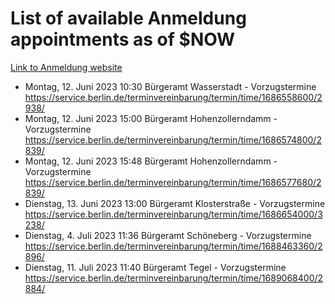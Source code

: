 # List of available Anmeldung appointments as of $NOW
[Link to Anmeldung website](https://service.berlin.de/terminvereinbarung/termin/tag.php?termin=1&anliegen[]=120686&dienstleisterlist=122210,122217,327316,122219,327312,122227,327314,122231,327346,122243,327348,122254,122252,329742,122260,329745,122262,329748,122271,327278,122273,327274,122277,327276,330436,122280,327294,122282,327290,122284,327292,122291,327270,122285,327266,122286,327264,122296,327268,150230,329760,122297,327286,122294,327284,122312,329763,122314,329775,122304,327330,122311,327334,122309,327332,317869,122281,327352,122279,329772,122283,122276,327324,122274,327326,122267,329766,122246,327318,122251,327320,122257,327322,122208,327298,122226,327300&herkunft=http%3A%2F%2Fservice.berlin.de%2Fdienstleistung%2F120686%2F)
- Montag, 12. Juni 2023 10:30 Bürgeramt Wasserstadt - Vorzugstermine https://service.berlin.de/terminvereinbarung/termin/time/1686558600/2938/
- Montag, 12. Juni 2023 15:00 Bürgeramt Hohenzollerndamm - Vorzugstermine https://service.berlin.de/terminvereinbarung/termin/time/1686574800/2839/
- Montag, 12. Juni 2023 15:48 Bürgeramt Hohenzollerndamm - Vorzugstermine https://service.berlin.de/terminvereinbarung/termin/time/1686577680/2839/
- Dienstag, 13. Juni 2023 13:00 Bürgeramt Klosterstraße - Vorzugstermine https://service.berlin.de/terminvereinbarung/termin/time/1686654000/3238/
- Dienstag, 4. Juli 2023 11:36 Bürgeramt Schöneberg - Vorzugstermine https://service.berlin.de/terminvereinbarung/termin/time/1688463360/2896/
- Dienstag, 11. Juli 2023 11:40 Bürgeramt Tegel - Vorzugstermine https://service.berlin.de/terminvereinbarung/termin/time/1689068400/2884/
